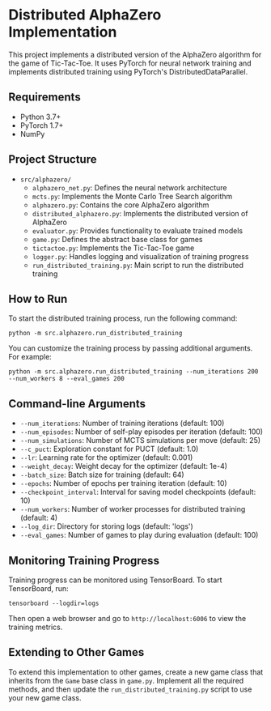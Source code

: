 
# Distributed AlphaZero Implementation

This project implements a distributed version of the AlphaZero algorithm for the game of Tic-Tac-Toe. It uses PyTorch for neural network training and implements distributed training using PyTorch's DistributedDataParallel.

## Requirements

- Python 3.7+
- PyTorch 1.7+
- NumPy

## Project Structure

- `src/alphazero/`
  - `alphazero_net.py`: Defines the neural network architecture
  - `mcts.py`: Implements the Monte Carlo Tree Search algorithm
  - `alphazero.py`: Contains the core AlphaZero algorithm
  - `distributed_alphazero.py`: Implements the distributed version of AlphaZero
  - `evaluator.py`: Provides functionality to evaluate trained models
  - `game.py`: Defines the abstract base class for games
  - `tictactoe.py`: Implements the Tic-Tac-Toe game
  - `logger.py`: Handles logging and visualization of training progress
  - `run_distributed_training.py`: Main script to run the distributed training

## How to Run

To start the distributed training process, run the following command:

```
python -m src.alphazero.run_distributed_training
```

You can customize the training process by passing additional arguments. For example:

```
python -m src.alphazero.run_distributed_training --num_iterations 200 --num_workers 8 --eval_games 200
```

## Command-line Arguments

- `--num_iterations`: Number of training iterations (default: 100)
- `--num_episodes`: Number of self-play episodes per iteration (default: 100)
- `--num_simulations`: Number of MCTS simulations per move (default: 25)
- `--c_puct`: Exploration constant for PUCT (default: 1.0)
- `--lr`: Learning rate for the optimizer (default: 0.001)
- `--weight_decay`: Weight decay for the optimizer (default: 1e-4)
- `--batch_size`: Batch size for training (default: 64)
- `--epochs`: Number of epochs per training iteration (default: 10)
- `--checkpoint_interval`: Interval for saving model checkpoints (default: 10)
- `--num_workers`: Number of worker processes for distributed training (default: 4)
- `--log_dir`: Directory for storing logs (default: 'logs')
- `--eval_games`: Number of games to play during evaluation (default: 100)

## Monitoring Training Progress

Training progress can be monitored using TensorBoard. To start TensorBoard, run:

```
tensorboard --logdir=logs
```

Then open a web browser and go to `http://localhost:6006` to view the training metrics.

## Extending to Other Games

To extend this implementation to other games, create a new game class that inherits from the `Game` base class in `game.py`. Implement all the required methods, and then update the `run_distributed_training.py` script to use your new game class.

